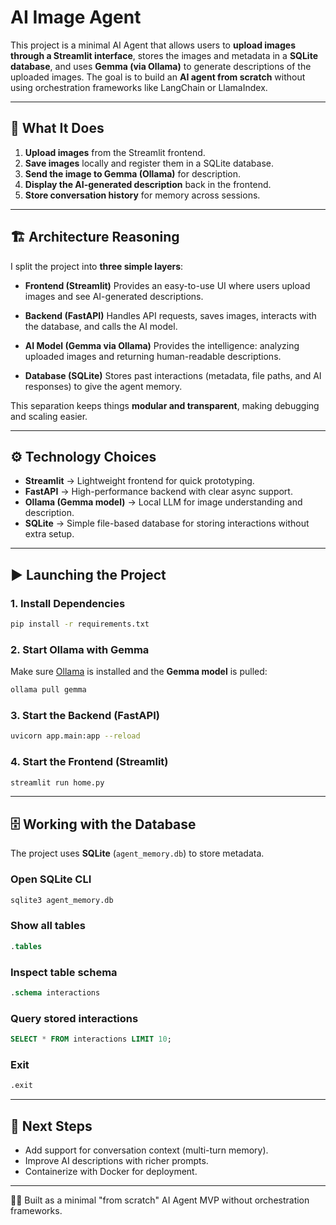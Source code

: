 # AI Image Agent

This project is a minimal AI Agent that allows users to **upload images through a Streamlit interface**, stores the images and metadata in a **SQLite database**, and uses **Gemma (via Ollama)** to generate descriptions of the uploaded images. The goal is to build an **AI agent from scratch** without using orchestration frameworks like LangChain or LlamaIndex.

---

## 🚀 What It Does

1. **Upload images** from the Streamlit frontend.
2. **Save images** locally and register them in a SQLite database.
3. **Send the image to Gemma (Ollama)** for description.
4. **Display the AI-generated description** back in the frontend.
5. **Store conversation history** for memory across sessions.

---

## 🏗️ Architecture Reasoning

I split the project into **three simple layers**:

* **Frontend (Streamlit)**
  Provides an easy-to-use UI where users upload images and see AI-generated descriptions.

* **Backend (FastAPI)**
  Handles API requests, saves images, interacts with the database, and calls the AI model.

* **AI Model (Gemma via Ollama)**
  Provides the intelligence: analyzing uploaded images and returning human-readable descriptions.

* **Database (SQLite)**
  Stores past interactions (metadata, file paths, and AI responses) to give the agent memory.

This separation keeps things **modular and transparent**, making debugging and scaling easier.

---

## ⚙️ Technology Choices

* **Streamlit** → Lightweight frontend for quick prototyping.
* **FastAPI** → High-performance backend with clear async support.
* **Ollama (Gemma model)** → Local LLM for image understanding and description.
* **SQLite** → Simple file-based database for storing interactions without extra setup.

---

## ▶️ Launching the Project

### 1. Install Dependencies

```bash
pip install -r requirements.txt
```

### 2. Start Ollama with Gemma

Make sure [Ollama](https://ollama.ai) is installed and the **Gemma model** is pulled:

```bash
ollama pull gemma
```

### 3. Start the Backend (FastAPI)

```bash
uvicorn app.main:app --reload
```

### 4. Start the Frontend (Streamlit)

```bash
streamlit run home.py
```

---

## 🗄️ Working with the Database

The project uses **SQLite** (`agent_memory.db`) to store metadata.

### Open SQLite CLI

```bash
sqlite3 agent_memory.db
```

### Show all tables

```sql
.tables
```

### Inspect table schema

```sql
.schema interactions
```

### Query stored interactions

```sql
SELECT * FROM interactions LIMIT 10;
```

### Exit

```sql
.exit
```

---

## 🔮 Next Steps

* Add support for conversation context (multi-turn memory).
* Improve AI descriptions with richer prompts.
* Containerize with Docker for deployment.

---

👨‍💻 Built as a minimal "from scratch" AI Agent MVP without orchestration frameworks.
